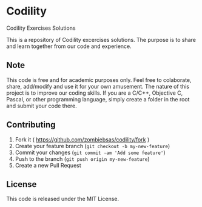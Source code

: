 # Codility
Codility Exercises Solutions

This is a repository of Codility excercises solutions.
The purpose is to share and learn together from our code and experience.

## Note

This code is free and for academic purposes only.
Feel free to colaborate, share, add/modify and use it for your own amusement.
The nature of this project is to improve our coding skills. If you are a C/C++, Objective C, Pascal, or other programming language, simply create a folder in the root and submit your code there.

## Contributing

1. Fork it ( https://github.com/zombiebsas/codility/fork )
2. Create your feature branch (`git checkout -b my-new-feature`)
3. Commit your changes (`git commit -am 'Add some feature'`)
4. Push to the branch (`git push origin my-new-feature`)
5. Create a new Pull Request

## License

This code is released under the MIT License.